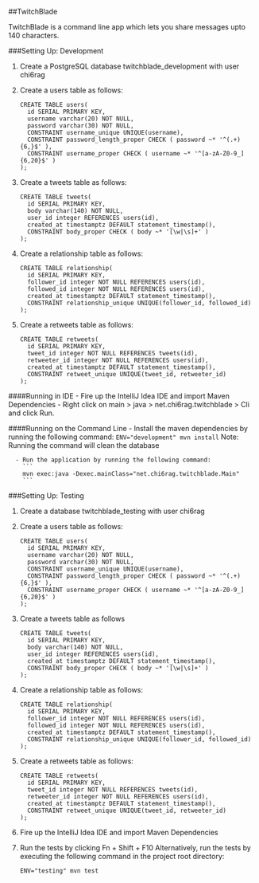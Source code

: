 ##TwitchBlade

TwitchBlade is a command line app which lets you share messages upto 140 characters.

###Setting Up: Development
1. Create a PostgreSQL database twitchblade_development with user chi6rag
2. Create a users table as follows:
    
    ```
    CREATE TABLE users(
      id SERIAL PRIMARY KEY,
      username varchar(20) NOT NULL,
      password varchar(30) NOT NULL,
      CONSTRAINT username_unique UNIQUE(username),
      CONSTRAINT password_length_proper CHECK ( password ~* '^(.+){6,}$' ),
      CONSTRAINT username_proper CHECK ( username ~* '^[a-zA-Z0-9_]{6,20}$' )
    );
    ```
3. Create a tweets table as follows:

    ```
    CREATE TABLE tweets(
      id SERIAL PRIMARY KEY,
      body varchar(140) NOT NULL,
      user_id integer REFERENCES users(id),
      created_at timestamptz DEFAULT statement_timestamp(),
      CONSTRAINT body_proper CHECK ( body ~* '[\w|\s]+' )
    );
    ```
4. Create a relationship table as follows:

    ```
    CREATE TABLE relationship(
      id SERIAL PRIMARY KEY,
      follower_id integer NOT NULL REFERENCES users(id),
      followed_id integer NOT NULL REFERENCES users(id),
      created_at timestamptz DEFAULT statement_timestamp(),
      CONSTRAINT relationship_unique UNIQUE(follower_id, followed_id)
    );
    ```
5. Create a retweets table as follows:

    ```
    CREATE TABLE retweets(
      id SERIAL PRIMARY KEY,
      tweet_id integer NOT NULL REFERENCES tweets(id),
      retweeter_id integer NOT NULL REFERENCES users(id),
      created_at timestamptz DEFAULT statement_timestamp(),
      CONSTRAINT retweet_unique UNIQUE(tweet_id, retweeter_id)
    );
    ```

####Running in IDE
      - Fire up the IntelliJ Idea IDE and import Maven Dependencies
      - Right click on main > java > net.chi6rag.twitchblade > Cli and click Run.

####Running on the Command Line
      - Install the maven dependencies by running the following command:
        ```
        ENV="development" mvn install
        ```
        Note: Running the command will clean the database

      - Run the application by running the following command:
        ```
        mvn exec:java -Dexec.mainClass="net.chi6rag.twitchblade.Main"
        ```

###Setting Up: Testing
1. Create a database twitchblade_testing with user chi6rag
2. Create a users table as follows:
    
    ```
    CREATE TABLE users(
      id SERIAL PRIMARY KEY,
      username varchar(20) NOT NULL,
      password varchar(30) NOT NULL,
      CONSTRAINT username_unique UNIQUE(username),
      CONSTRAINT password_length_proper CHECK ( password ~* '^(.+){6,}$' ),
      CONSTRAINT username_proper CHECK ( username ~* '^[a-zA-Z0-9_]{6,20}$' )
    );
    ```
3. Create a tweets table as follows

    ```
    CREATE TABLE tweets(
      id SERIAL PRIMARY KEY,
      body varchar(140) NOT NULL,
      user_id integer REFERENCES users(id),
      created_at timestamptz DEFAULT statement_timestamp(),
      CONSTRAINT body_proper CHECK ( body ~* '[\w|\s]+' )
    );
    ```
4. Create a relationship table as follows:

    ```
    CREATE TABLE relationship(
      id SERIAL PRIMARY KEY,
      follower_id integer NOT NULL REFERENCES users(id),
      followed_id integer NOT NULL REFERENCES users(id),
      created_at timestamptz DEFAULT statement_timestamp(),
      CONSTRAINT relationship_unique UNIQUE(follower_id, followed_id)
    );
    ```
5. Create a retweets table as follows:

    ```
    CREATE TABLE retweets(
      id SERIAL PRIMARY KEY,
      tweet_id integer NOT NULL REFERENCES tweets(id),
      retweeter_id integer NOT NULL REFERENCES users(id),
      created_at timestamptz DEFAULT statement_timestamp(),
      CONSTRAINT retweet_unique UNIQUE(tweet_id, retweeter_id)
    );
    ```
6. Fire up the IntelliJ Idea IDE and import Maven Dependencies
7. Run the tests by clicking Fn + Shift + F10
   Alternatively, run the tests by executing the following command in the
   project root directory:
   
      ```
      ENV="testing" mvn test
      ```